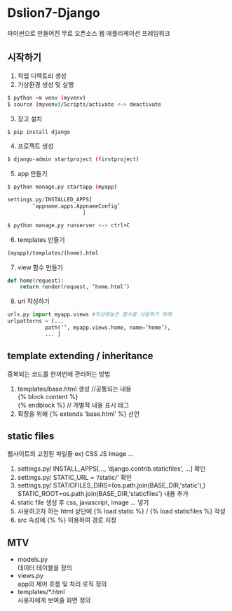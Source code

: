 # Dslion7-Django 

파이썬으로 만들어진 무료 오픈소스 웹 애플리케이션 프레임워크    

## 시작하기    

1. 작업 디렉토리 생성    
2. 가상환경 생성 및 실행 
``` bash
$ python –m venv (myvenv)
$ source (myvenv)/Scripts/activate <-> deactivate
```
3. 장고 설치    
``` bash
$ pip install django    
```

4. 프로젝트 생성    
``` bash
$ django-admin startproject (firstproject)    
```
5. app 만들기    
``` bash
$ python manage.py startapp (myapp)    
```
``` python
settings.py/INSTALLED_APPS[    
		‘appname.apps.AppnameConfig’    
						]    
```
``` bash
$ python manage.py runserver <-> ctrl+C    
```
6. templates 만들기    
``` bash
(myapp)/templates/(home).html    
```
7. view 함수 만들기
``` python
def home(request):    
	return render(request, ‘home.html’)    
```
8. url 작성하기
``` python
urls.py import myapp.views #작성해놓은 함수를 사용하기 위해    
urlpatterns = [...    
			path(‘’, myapp.views.home, name=’home’),
			...	]    
```
## template extending / inheritance    

중복되는 코드를 한꺼번에 관리하는 방법    

1) templates/base.html 생성 //공통되는 내용    
	{% block content %}    
	{% endblock %}     // 개별적 내용 표시 태그    
2) 확장을 위해 {% extends ‘base.html’ %} 선언    

## static files    

웹사이트의 고정된 파일들 ex) CSS JS Image ...    

1) settings.py/ INSTALL_APPS[..., ‘django.contrib.staticfiles’, ...] 확인    
2) settings.py/ STATIC_URL = ‘/static/’ 확인    
3) settings.py/ STATICFILES_DIRS=(os.path.join(BASE_DIR,'static'),)    
	STATIC_ROOT=os.path.join(BASE_DIR,'staticfiles') 내용 추가    
4) static file 생성 후 css, javascript, image ... 넣기    
5) 사용하고자 하는 html 상단에 {% load static %} / {% load staticfiles %} 작성    
6) src 속성에 {% %} 이용하여 경로 지정

## MTV    

- models.py     
 데이터 테이블을 정의        
- views.py      
 app의 제어 흐름 및 처리 로직 정의    
- templates/*.html     
 사용자에게 보여줄 화면 정의    
